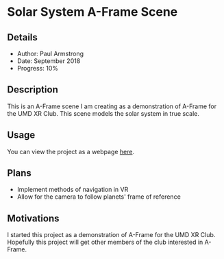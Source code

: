 # Solar System A-Frame Scene

## Details

* Author: Paul Armstrong
* Date: September 2018
* Progress: 10%

## Description

This is an A-Frame scene I am creating as a demonstration of A-Frame for the UMD XR Club. This scene models the solar system in true scale.

## Usage

You can view the project as a webpage [here](https://rawgit.com/paulbarmstrong/aframe-solar-system/master/index.html).

## Plans

* Implement methods of navigation in VR
* Allow for the camera to follow planets' frame of reference

## Motivations

I started this project as a demonstration of A-Frame for the UMD XR Club. Hopefully this project will get other members of the club interested in A-Frame.
